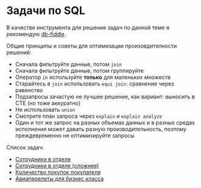# Задачи по SQL

В качестве инструмента для решения задач по данной теме я рекомендую [db-fiddle](https://www.db-fiddle.com).

Общие принципы и советы для оптимизации произовдителности решений:

* Сначала фильтруйте данные, потом `join`
* Сначала фильтруйте данные, потом группируйте
* Оператор `in` используйте **только** для маленьких множеств
* Старайтесь в `join` использовать `equi join`: сравнение через равенство
* Подзапросы зачастую не лучшее решение, как вариант: выносить в CTE (но тоже аккуратно)
* Не использовать `union`
* Смотрите план запроса через `explain` и `explain analyze`
* Один и тот же запрос на разных объемах данных и в разных средах исполнения может давать разную производительность, поэтому преждевременно не оптимизируйте запросы

Список задач:

* [Сотрудники в отделе](./employments.md)
* [Сотрудники в отделе (сложнее)](./department_employee.md)
* [Количество покупок покупателя](./total_price_paid_by_customer.md)
* [Авиаперелеты для бизнес класса](./flight_comfort_not_business.md)